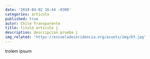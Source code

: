 ```yaml
---
date: '2018-04-02 16:44 -0300'
categories: articulo
published: true
autor: Chile Transparente
title: titulo articulo j
description: descripcion prueba j
img_related: 'https://escueladeincidencia.org/assets/img/03.jpg'
---
```

trolem ipsum
